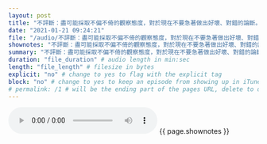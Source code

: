 ```yaml
---
layout: post
title: "不評斷：盡可能採取不偏不倚的觀察態度，對於現在不要急著做出好壞、對錯的論斷。" # quotes allow forbidden characters like the colon
date: "2021-01-21 09:24:21"
file: "/audio/不評斷：盡可能採取不偏不倚的觀察態度，對於現在不要急著做出好壞、對錯的論斷。.mp3"
shownotes: "不評斷：盡可能採取不偏不倚的觀察態度，對於現在不要急著做出好壞、對錯的論斷。"
summary: "不評斷：盡可能採取不偏不倚的觀察態度，對於現在不要急著做出好壞、對錯的論斷。"
duration: "file_duration" # audio length in min:sec
length: "file_length" # filesize in bytes
explicit: "no" # change to yes to flag with the explicit tag
block: "no" # change to yes to keep an episode from showing up in iTunes
# permalink: /1 # will be the ending part of the pages URL, delete to default to the title
---
```


<audio controls>
<source src="{{site.url}}{{site.baseurl}}{{ page.file }}" type="audio/x-mp3">
Your browser does not support the audio element.
</audio>
{{ page.shownotes }}
